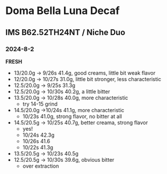 # Doma Bella Luna Decaf

## IMS B62.52TH24NT / Niche Duo

### 2024-8-2

**FRESH**

- 13/20.0g -> 9/26s 41.4g, good creams, little bit weak flavor
- 12/20.0g -> 10/27s 31.0g, little bit stronger, less characteristic
- 12.5/20.0g -> 9/25s 31.3g
- 12.5/20.0g -> 10/30s 40.2g, a little bitter
- 13.5/20.0g -> 10/28s 40.0g, more characteristic
  - try 14-15 grind
- 14.5/20.0g ->10/24s 41.1g, more characteristic
  - 10/23s 41.0g, strong flavor, no bitter at all
- 14.5/20.5g -> 10/25s 40.7g, better creama, strong flavor
  - yes!
  - 10/24s 42.3g
  - 10/26s 41.6
  - 10/22s 41.3g
- 13.5/20.5g -> 10/23s 40.5g
- 12.5/20.5g -> 10/30s 39.6g, obvious bitter
  - over extraction
